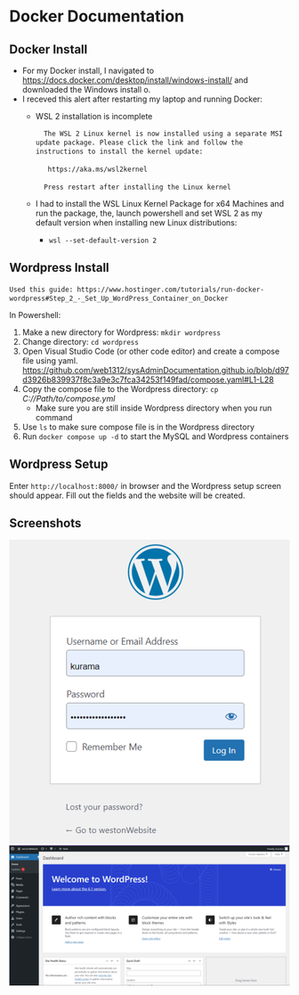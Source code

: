 # Docker Documentation
## Docker Install
-  For my Docker install, I navigated to https://docs.docker.com/desktop/install/windows-install/ and downloaded the Windows install o.
- I receved this alert after restarting my laptop and running Docker:
    - WSL 2 installation is incomplete

            The WSL 2 Linux kernel is now installed using a separate MSI update package. Please click the link and follow the instructions to install the kernel update:

             https://aka.ms/wsl2kernel

            Press restart after installing the Linux kernel
    - I had to install the WSL Linux Kernel Package for x64 Machines and run the package, the, launch powershell and set WSL 2 as my default version when installing new Linux distributions:
        -  `wsl --set-default-version 2` 
## Wordpress Install
    Used this guide: https://www.hostinger.com/tutorials/run-docker-wordpress#Step_2_-_Set_Up_WordPress_Container_on_Docker
In Powershell: 
1. Make a new directory for Wordpress:  `mkdir wordpress`
 2. Change directory: `cd wordpress`
 3. Open Visual Studio Code (or other code editor) and create a compose file using yaml.            https://github.com/web1312/sysAdminDocumentation.github.io/blob/d97d3926b839937f8c3a9e3c7fca34253f149fad/compose.yaml#L1-L28
 4. Copy the compose file to the Wordpress directory: `cp `*C://Path/to/compose.yml*
    - Make sure you are still inside Wordpress directory when you run command
5. Use `ls` to make sure compose file is in the Wordpress directory 
 6. Run `docker compose up -d` to start the MySQL and Wordpress containers

## Wordpress Setup
 Enter `http://localhost:8000/` in browser and the Wordpress setup screen should appear. 
 Fill out the fields and the website will be created. 

## Screenshots
![Screenshot of Wordpress login](loginScreen.png "Wordpress login")
![Screenshot of Wordpress running on Docker container](runningScreen.png "Wordpress running")
